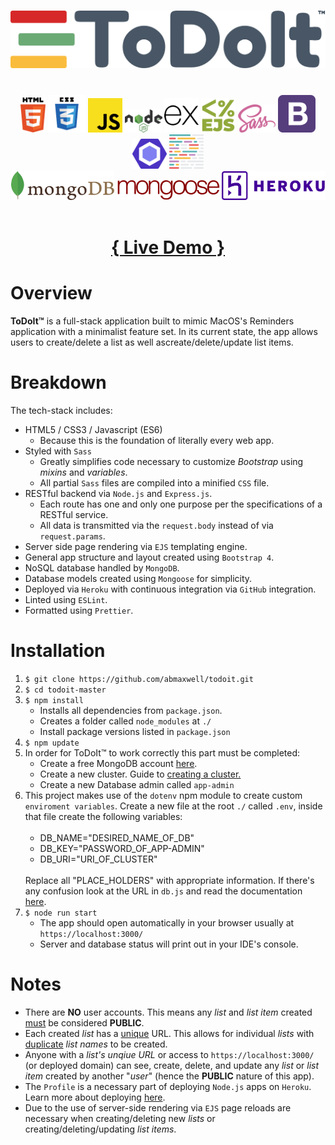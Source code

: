<h1 align="center">
  <a href="https://todoit-main.herokuapp.com">
    <img
      src="./assets/img/branding/toDoListLogo_V1WebOptimized.png"
      alt="ToDoIt™ Logo"
      width="600"
    />
  </a>
</h1>
<br />
<div align="center">
  <img src="./assets/img/readme/techstack/html5.svg" width="40px" />
  <img src="./assets/img/readme/techstack/css3.svg" width="60px" />
  <img src="./assets/img/readme/techstack/javascript.svg" width="55px" />
  <img src="./assets/img/readme/techstack/node.svg" width="60px" />
  <img src="./assets/img/readme/techstack/express.svg" width="55px" />
  <img src="./assets/img/readme/techstack/ejs.svg" width="55px" />
  <img src="./assets/img/readme/techstack/sass.svg" width="60px" />
  <img src="./assets/img/readme/techstack/bootstrap.svg" width="60px" />
  <img src="./assets/img/readme/techstack/eslint.svg" width="55px" />
  <img src="./assets/img/readme/techstack/prettier.svg" width="55px" />
<div>
<div align="center">
  <img src="./assets/img/readme/techstack/mongodb.svg" width="165px" />
  <img src="./assets/img/readme/techstack/mongoose.svg" width="165px" />
  <img src="./assets/img/readme/techstack/heroku.svg" width="165px" />
</div>
<br />
<h1 align="center">
  <a href="https://todoit-main.herokuapp.com">{ Live Demo }</a>
</h1>
<div align="left">
  <h1>Overview</h1>
  <p>
    <strong>ToDoIt™</strong> is a full-stack application built to mimic
    MacOS's Reminders application with a minimalist feature set. In its
    current state, the app allows users to create/delete a list as well
    ascreate/delete/update list items.
  </p>
  <h1>Breakdown</h1>
      <p>The tech-stack includes:</p>
      <ul>
        <li>
          HTML5 / CSS3 / Javascript (ES6)
          <ul>
            <li>Because this is the foundation of literally every web app.</li>
          </ul>
        </li>
        <li>
          Styled with
          <code>Sass</code>
          <ul>
            <li>
              Greatly simplifies code necessary to customize
              <em>Bootstrap</em> using <em>mixins</em> and <em>variables</em>.
            </li>
            <li>
              All partial <code>Sass</code> files are compiled into a minified
              <code>CSS</code> file.
            </li>
          </ul>
        </li>
        <li>
          RESTful backend via <code>Node.js</code> and <code>Express.js</code>.
          <ul>
            <li>
              Each route has one and only one purpose per the specifications of
              a RESTful service.
            </li>
            <li>
              All data is transmitted via the <code>request.body</code> instead
              of via <code>request.params</code>.
            </li>
          </ul>
        </li>
        <li>
          Server side page rendering via <code>EJS</code> templating engine.
        </li>
        <li>
          General app structure and layout created using
          <code>Bootstrap 4</code>.
        </li>
        <li>NoSQL database handled by <code>MongoDB</code>.</li>
        <li>
          Database models created using <code>Mongoose</code> for simplicity.
        </li>
        <li>
          Deployed via <code>Heroku</code> with continuous integration via
          <code>GitHub</code> integration.
        </li>
        <li>Linted using <code>ESLint</code>.</li>
        <li>Formatted using <code>Prettier</code>.</li>
      </ul>
       <h1>Installation</h1>
      <ol>
        <li>
          <code>$ git clone https://github.com/abmaxwell/todoit.git</code>
        </li>
        <li><code>$ cd todoit-master</code></li>
        <li>
          <code>$ npm install</code>
          <ul>
            <li>Installs all dependencies from <code>package.json</code>.</li>
            <li>
              Creates a folder called <code>node_modules</code> at
              <code>./</code>
            </li>
            <li>
              Install package versions listed in <code>package.json</code>
            </li>
          </ul>
        </li>
        <li><code>$ npm update</code></li>
        <li>
          In order for ToDoIt™ to work correctly this part must be completed:
          <ul>
            <li>
              Create a free MongoDB account
              <a
                href="https://www.mongodb.com/cloud/atlas/lp/try2?utm_source=google&utm_campaign=gs_americas_united_states_search_brand_atlas_desktop&utm_term=mongodbatlas&utm_medium=cpc_paid_search&utm_ad=e&gclid=CjwKCAjwsO_4BRBBEiwAyagRTdMTlcxYM8x1SM3EGR9x9lvFeUI44fTlVQCuvknV60VIZ9yVr3EijRoCrSgQAvD_BwE"
                >here</a
              >.
            </li>
            <li>
              Create a new cluster. Guide to
              <a
                href="https://docs.atlas.mongodb.com/tutorial/create-new-cluster/"
                >creating a cluster.</a
              >
            </li>
            <li>Create a new Database admin called <code>app-admin</code></li>
          </ul>
        </li>
        <li>
          This project makes use of the <code>dotenv</code> npm module to create
          custom <code>enviroment variables</code>. Create a new file at the
          root <code>./</code> called <code>.env</code>, inside that file create
          the following variables:
          <ul>
            <br />
            <li>DB_NAME="DESIRED_NAME_OF_DB"</li>
            <li>DB_KEY="PASSWORD_OF_APP-ADMIN"</li>
            <li>DB_URI="URI_OF_CLUSTER"</li>
            <br />
          </ul>
          Replace all "PLACE_HOLDERS" with appropriate information. If there's
          any confusion look at the URL in <code>db.js</code> and read the
          documentation
          <a href="https://docs.atlas.mongodb.com/driver-connection/">here</a>.
        </li>
        <li>
          <code>$ node run start</code>
          <ul>
            <li>
              The app should open automatically in your browser usually at
              <code>https://localhost:3000/</code>
            </li>
            <li>
              Server and database status will print out in your IDE's console.
            </li>
          </ul>
        </li>
      </ol>
      <h1>Notes</h1>
      <ul>
        <li>
          There are <strong>NO</strong> user accounts. This means any
          <em>list</em> and <em>list item</em> created <u>must</u> be considered
          <strong>PUBLIC</strong>.
        </li>
        <li>
          Each created <em>list</em> has a <u>unique</u> URL. This allows for
          individual <em>lists</em> with <u>duplicate</u> <em>list names</em> to
          be created.
        </li>
        <li>
          Anyone with a <em>list's unqiue URL</em> or access to
          <code>https://localhost:3000/</code> (or deployed domain) can see,
          create, delete, and update any <em>list</em> or
          <em>list item</em> created by another "<em>user</em>" (hence the
          <strong>PUBLIC</strong> nature of this app).
        </li>
        <li>
          The <code>Profile</code> is a necessary part of deploying
          <code>Node.js</code> apps on <code>Heroku</code>. Learn more about deploying 
          <a href="https://devcenter.heroku.com/articles/deploying-nodejs"
            >here</a
          >.
        </li>
        <li>
          Due to the use of server-side rendering via <code>EJS</code> page
          reloads are necessary when creating/deleting new <em>lists</em> or
          creating/deleting/updating <em>list items</em>.
        </li>
      </ul>
  
  
 
 </div>
